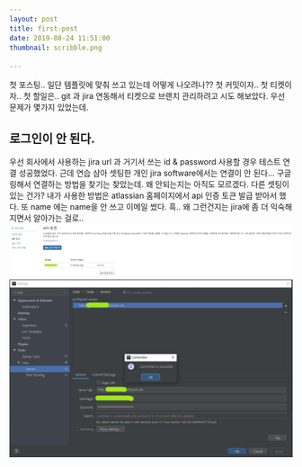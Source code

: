 ```yaml
---
layout: post
title: first-post
date: 2019-08-24 11:51:00
thumbnail: scribble.png

---
```


첫 포스팅.. 
일단 템플릿에 맞춰 쓰고 있는데 어떻게 나오려나??
첫 커밋이자.. 첫 티켓이자.. 첫 할일은.. 
git 과 jira 연동해서 티켓으로 브랜치 관리하려고 시도 해보았다. 
우선 문제가 몇가지 있었는데.

## 로그인이 안 된다. 
우선 회사에서 사용하는 jira url 과 거기서 쓰는 id & password 사용할 경우 테스트 연결 성공했었다.
근데 연습 삼아 셋팅한 개인 jira software에서는 연결이 안 된다...
구글링해서 연결하는 방법을 찾기는 찾았는데. 왜 안되는지는 아직도 모르겠다. 다른 셋팅이 있는 건가?
내가 사용한 방법은 atlassian 홈페이지에서 api 인증 토큰 발급 받아서 했다. 또 name 에는 name을 안 쓰고 이메일 썼다.
흑.. 왜 그런건지는 jira에 좀 더 익숙해지면서 알아가는 걸로.. 
![jira-api-token](../assets/img/20190814/jira-api-token.jpg)
![jira-intellij-test](../assets/img/20190814/jira-intellij-test.jpg)

